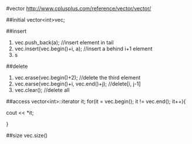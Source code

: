 #vector
http://www.cplusplus.com/reference/vector/vector/

##initial
vector\<int\>vec;

##insert
1. vec.push_back(a); //insert element in tail
2. vec.insert(vec.begin()+i, a); //insert a behind i+1 element
3. s

##delete
1. vec.erase(vec.begin()+2); //delete the third element
2. vec.earse(vec.begin()+i, vec.end()+j); //delete[i, j-1]
3. vec.clear(); //delete all

##access
vector\<int\>::iterator it;
for(it = vec.begin(); it != vec.end(); it++){

cout << *it;

}

##size
vec.size()
